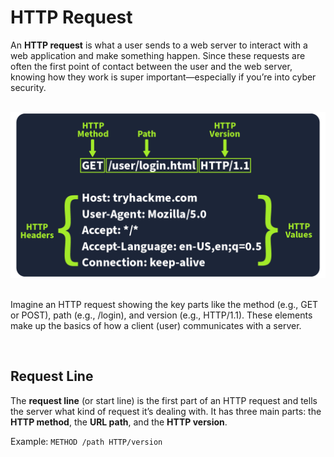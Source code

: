 # HTTP Request

An **HTTP request** is what a user sends to a web server to interact with a web application and make something happen. Since these requests are often the first point of contact between the user and the web server, knowing how they work is super important—especially if you’re into cyber security.

<br>

<div style="text-align: center;">
  <img src="https://raw.githubusercontent.com/h471x/web_application_basics/web/src/assets/05. Request Line and Methods/request_line_method.png">
</div>

<br>

Imagine an HTTP request showing the key parts like the method (e.g., GET or POST), path (e.g., /login), and version (e.g., HTTP/1.1). These elements make up the basics of how a client (user) communicates with a server.

<br>

## Request Line

The **request line** (or start line) is the first part of an HTTP request and tells the server what kind of request it’s dealing with. It has three main parts: the **HTTP method**, the **URL path**, and the **HTTP version**.

Example: ``METHOD /path HTTP/version``